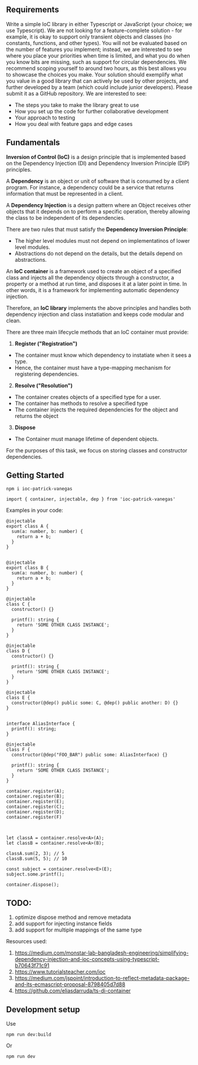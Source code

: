 ## Requirements

Write a simple IoC library in either Typescript or JavaScript (your choice; we use Typescript). We are not looking for a feature-complete solution - for example, it is okay to support only transient objects and classes (no constants, functions, and other types). You will not be evaluated based on the number of features you implement; instead, we are interested to see where you place your priorities when time is limited, and what you do when you know bits are missing, such as support for circular dependencies. We recommend scoping yourself to around two hours, as this best allows you to showcase the choices you make. Your solution should exemplify what you value in a good library that can actively be used by other projects, and further developed by a team (which could include junior developers). Please submit it as a GitHub repository. We are interested to see:

- The steps you take to make the library great to use
- How you set up the code for further collaborative development
- Your approach to testing
- How you deal with feature gaps and edge cases

## Fundamentals

**Inversion of Control (IoC)** is a design principle that is implemented based on the Dependency Injection (DI) and Dependency Inversion Principle (DIP) principles.

A **Dependency** is an object or unit of software that is consumed by a client program. For instance, a dependency could be a service that returns information that must be represented in a client.

A **Dependency Injection** is a design pattern where an Object receives other objects that it depends on to perform a specific operation, thereby allowing the class to be independent of its dependencies.

There are two rules that must satisfy the **Dependency Inversion Principle**:
- The higher level modules must not depend on implementatinos of lower level modules.
- Abstractions do not depend on the details, but the details depend on abstractions.

An **IoC container** is a framework used to create an object of a specified class and injects all the dependency objects through a constructor, a property or a method at run time, and disposes it at a later point in time. In other words, it is a framework for implementing automatic dependency injection.

Therefore, an **IoC library** implements the above principles and handles both dependency injection and class instatiation and keeps code modular and clean.

There are three main lifecycle methods that an IoC container must provide:

1. **Register ("Registration")**
  - The container must know which dependency to instatiate when it sees a type.
  - Hence, the container must have a type-mapping mechanism for registering dependencies.

2. **Resolve ("Resolution")**
  - The container creates objects of a specified type for a user.
  - The container has methods to resolve a specified type
  - The container injects the required dependencies for the object and returns the object

3. **Dispose**
  - The Container must manage lifetime of dependent objects.

For the purposes of this task, we focus on storing classes and constructor dependencies.

## Getting Started

```
npm i ioc-patrick-vanegas
```

```
import { container, injectable, dep } from 'ioc-patrick-vanegas'
```

Examples in your code:

```
@injectable
export class A {
  sum(a: number, b: number) {
    return a + b;
  }
}


@injectable
export class B {
  sum(a: number, b: number) {
    return a + b;
  }
}

@injectable
class C {
  constructor() {}

  printf(): string {
    return 'SOME OTHER CLASS INSTANCE';
  }
}

@injectable
class D {
  constructor() {}

  printf(): string {
    return 'SOME OTHER CLASS INSTANCE';
  }
}

@injectable
class E {
  constructor(@dep() public some: C, @dep() public another: D) {}
}


interface AliasInterface {
  printf(): string;
}

@injectable
class F {
  constructor(@dep("FOO_BAR") public some: AliasInterface) {}

  printf(): string {
    return 'SOME OTHER CLASS INSTANCE';
  }
}

container.register(A);
container.register(B);
container.register(E);
container.register(C);
container.register(D);
container.register(F)



let classA = container.resolve<A>(A);
let classB = container.resolve<A>(B);

classA.sum(2, 3); // 5
classB.sum(5, 5); // 10

const subject = container.resolve<E>(E);
subject.some.printf();

container.dispose();
```

## TODO: 
1. optimize dispose method and remove metadata
2. add support for injecting instance fields
3. add support for multiple mappings of the same type


Resources used:

1. https://medium.com/monstar-lab-bangladesh-engineering/simplifying-dependency-injection-and-ioc-concepts-using-typescript-b70643f71c91
2. https://www.tutorialsteacher.com/ioc
3. https://medium.com/jspoint/introduction-to-reflect-metadata-package-and-its-ecmascript-proposal-8798405d7d88
4. https://github.com/eliasdarruda/ts-di-container

## Development setup

Use
```
npm run dev:build
```
Or 

```
npm run dev
```
